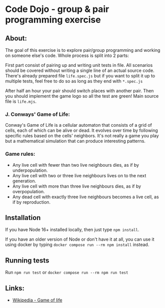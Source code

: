 # Code Dojo - group & pair programming exercise

## About:
The goal of this exercise is to explore pair/group programming and working on someone else's code. Whole process
is split into 2 parts:

First part consist of pairing up and writing unit tests in file. All scenarios should be covered without writing a single line
of an actual source code. There's already prepared file `life.spec.js` but if you want to split it up to multiple tests,
feel free to do so as long as they end with `*.spec.js`

After half an hour your pair should switch places with another pair. Then you should implement the game logo so all
the test are green! Main source file is `life.mjs`.

### J. Conways' Game of Life:

Conway's Game of Life is a cellular automaton that consists of a grid of cells, each of which can be alive or dead.
It evolves over time by following specific rules based on the cells' neighbors.
It's not really a game you play but a mathematical simulation that can produce interesting patterns.

### Game rules:
* Any live cell with fewer than two live neighbours dies, as if by underpopulation.
* Any live cell with two or three live neighbours lives on to the next generation.
* Any live cell with more than three live neighbours dies, as if by overpopulation.
* Any dead cell with exactly three live neighbours becomes a live cell, as if by reproduction.

## Installation
If you have Node 16+ installed locally, then just type
`npm install`. 

If you have an older version of Node or don't have it at all, you can use it using docker
by typing `docker compose run --rm npm install` instead.

## Running tests
Run `npm run test` or `docker compose run --rm npm run test`

## Links:
* [Wikipedia - Game of life](https://en.wikipedia.org/wiki/Conway%27s_Game_of_Life)
